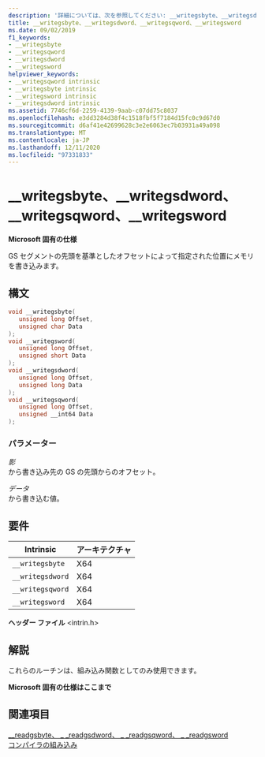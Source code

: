```yaml
---
description: '詳細については、次を参照してください: __writegsbyte、__writegsdword、__writegsqword、__writegsword'
title: __writegsbyte、__writegsdword、__writegsqword、__writegsword
ms.date: 09/02/2019
f1_keywords:
- __writegsbyte
- __writegsqword
- __writegsdword
- __writegsword
helpviewer_keywords:
- __writegsqword intrinsic
- __writegsbyte intrinsic
- __writegsword intrinsic
- __writegsdword intrinsic
ms.assetid: 7746cf6d-2259-4139-9aab-c07dd75c8037
ms.openlocfilehash: e3dd3284d38f4c1518fbf5f7184d15fc0c9d67d0
ms.sourcegitcommit: d6af41e42699628c3e2e6063ec7b03931a49a098
ms.translationtype: MT
ms.contentlocale: ja-JP
ms.lasthandoff: 12/11/2020
ms.locfileid: "97331833"
---
```

# <a name="__writegsbyte-__writegsdword-__writegsqword-__writegsword"></a>__writegsbyte、__writegsdword、__writegsqword、__writegsword

**Microsoft 固有の仕様**

GS セグメントの先頭を基準としたオフセットによって指定された位置にメモリを書き込みます。

## <a name="syntax"></a>構文

```C
void __writegsbyte(
   unsigned long Offset,
   unsigned char Data
);
void __writegsword(
   unsigned long Offset,
   unsigned short Data
);
void __writegsdword(
   unsigned long Offset,
   unsigned long Data
);
void __writegsqword(
   unsigned long Offset,
   unsigned __int64 Data
);
```

### <a name="parameters"></a>パラメーター

*影*\
から書き込み先の GS の先頭からのオフセット。

*データ*\
から書き込む値。

## <a name="requirements"></a>要件

|Intrinsic|アーキテクチャ|
|---------------|------------------|
|`__writegsbyte`|X64|
|`__writegsdword`|X64|
|`__writegsqword`|X64|
|`__writegsword`|X64|

**ヘッダー ファイル** \<intrin.h>

## <a name="remarks"></a>解説

これらのルーチンは、組み込み関数としてのみ使用できます。

**Microsoft 固有の仕様はここまで**

## <a name="see-also"></a>関連項目

[__readgsbyte、 \_ _readgsdword、 \_ _readgsqword、 \_ _readgsword](../intrinsics/readgsbyte-readgsdword-readgsqword-readgsword.md)\
[コンパイラの組み込み](../intrinsics/compiler-intrinsics.md)
